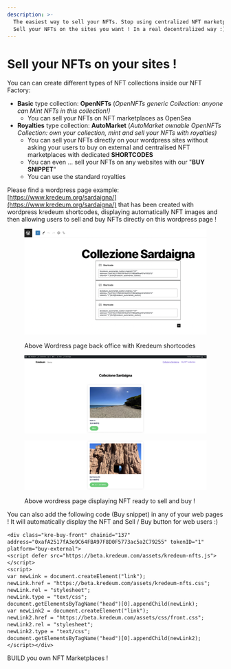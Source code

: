 ```yaml
---
description: >-
  The easiest way to sell your NFTs. Stop using centralized NFT marketplaces ! 
  Sell your NFTs on the sites you want ! In a real decentralized way :)
---
```


# Sell your NFTs on your sites !

You can can create different types of NFT collections inside our NFT Factory:

* **Basic** type collection: **OpenNFTs** (_OpenNFTs generic Collection: anyone can Mint NFTs in this collection!)_
  * You can sell your NFTs on NFT marketplaces as OpenSea
* **Royalties** type collection: **AutoMarket** (_AutoMarket ownable OpenNFTs Collection: own your collection, mint and sell your NFTs with royalties)_
  * You can sell your NFTs directly on your wordpress sites without asking your users to buy on external and centralised NFT marketplaces with dedicated **SHORTCODES**
  * You can even ... sell your NFTs on any websites with our "**BUY SNIPPET**"
  * You can use the standard royalties

Please find a wordpress page example: [https://www.kredeum.org/sardaigna/](https://www.kredeum.org/sardaigna/) that has been created with wordpress kredeum shortcodes, displaying automatically NFT images and then allowing users to sell and buy NFTs directly on this wordpress page !

<figure><img src="../.gitbook/assets/Screenshot 2022-11-02 at 23.41.25.png" alt=""><figcaption><p>Above Wordress page back office with Kredeum shortcodes</p></figcaption></figure>



<figure><img src="../.gitbook/assets/Screenshot 2022-11-02 at 23.16.24.png" alt=""><figcaption></figcaption></figure>

<figure><img src="../.gitbook/assets/Screenshot 2022-11-02 at 23.16.37.png" alt=""><figcaption><p>Above wordress page displaying NFT ready to sell and buy !</p></figcaption></figure>

You can also add the following code (Buy snippet) in any of your web pages ! It will automatically display the NFT and Sell / Buy button for web users :)

```
<div class="kre-buy-front" chainid="137" address="0xafA2517fA3e9C64FBA97F8D0F5773ac5a2C79255" tokenID="1" platform="buy-external">
<script defer src="https://beta.kredeum.com/assets/kredeum-nfts.js"></script>
<script>
var newLink = document.createElement("link");
newLink.href = "https://beta.kredeum.com/assets/kredeum-nfts.css";
newLink.rel = "stylesheet";
newLink.type = "text/css";
document.getElementsByTagName("head")[0].appendChild(newLink);
var newLink2 = document.createElement("link");
newLink2.href = "https://beta.kredeum.com/assets/css/front.css";
newLink2.rel = "stylesheet";
newLink2.type = "text/css";
document.getElementsByTagName("head")[0].appendChild(newLink2);
</script></div>
```

&#x20;

BUILD you own NFT Marketplaces !
